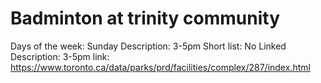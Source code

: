 # Badminton at trinity community

Days of the week: Sunday
Description: 3-5pm
Short list: No
Linked Description: 3-5pm
link: https://www.toronto.ca/data/parks/prd/facilities/complex/287/index.html